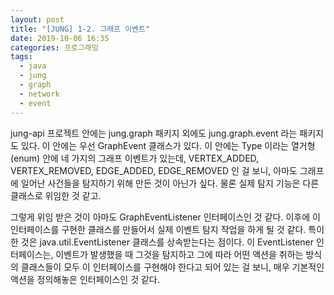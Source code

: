 ```yaml
---
layout: post
title: "[JUNG] 1-2. 그래프 이벤트"
date: 2019-10-06 16:35
categories: 프로그래밍
tags: 
  - java
  - jung
  - graph
  - network
  - event
---
```


 jung-api 프로젝트 안에는 jung.graph 패키지 외에도 jung.graph.event 라는 패키지도 있다. 이 안에는 우선 GraphEvent 클래스가 있다. 이 안에는 Type 이라는 열거형(enum) 안에 네 가지의 그래프 이벤트가 있는데, VERTEX_ADDED, VERTEX_REMOVED, EDGE_ADDED, EDGE_REMOVED 인 걸 보니, 아마도 그래프에 일어난 사건들을 탐지하기 위해 만든 것이 아닌가 싶다. 물론 실제 탐지 기능은 다른 클래스로 위임한 것 같고.

 그렇게 위임 받은 것이 아마도 GraphEventListener 인터페이스인 것 같다. 이후에 이 인터페이스를 구현한 클래스를 만들어서 실제 이벤트 탐지 작업을 하게 될 것 같다. 특이한 것은 java.util.EventListener 클래스를 상속받는다는 점이다. 이 EventListener 인터페이스는, 이벤트가 발생했을 때 그것을 탐지하고 그에 따라 어떤 액션을 취하는 방식의 클래스들이 모두 이 인터페이스를 구현해야 한다고 되어 있는 걸 보니, 매우 기본적인 액션을 정의해놓은 인터페이스인 것 같다. 

 